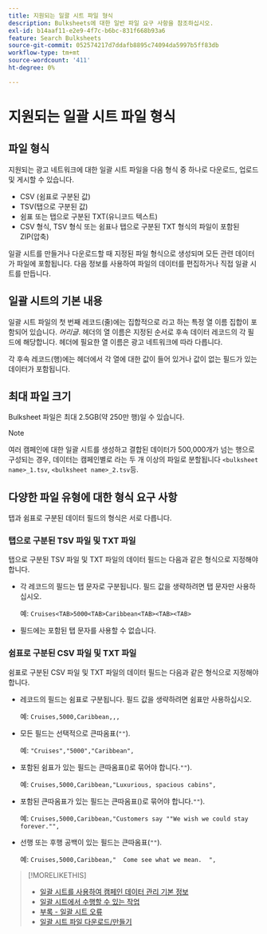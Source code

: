 ```yaml
---
title: 지원되는 일괄 시트 파일 형식
description: Bulksheets에 대한 일반 파일 요구 사항을 참조하십시오.
exl-id: b14aaf11-e2e9-4f7c-b6bc-831f668b93a6
feature: Search Bulksheets
source-git-commit: 052574217d7ddafb8895c74094da5997b5ff83db
workflow-type: tm+mt
source-wordcount: '411'
ht-degree: 0%

---
```


# 지원되는 일괄 시트 파일 형식

## 파일 형식

지원되는 광고 네트워크에 대한 일괄 시트 파일을 다음 형식 중 하나로 다운로드, 업로드 및 게시할 수 있습니다.

* CSV (쉼표로 구분된 값)
* TSV(탭으로 구분된 값)
* 쉼표 또는 탭으로 구분된 TXT(유니코드 텍스트)
* CSV 형식, TSV 형식 또는 쉼표나 탭으로 구분된 TXT 형식의 파일이 포함된 ZIP(압축)

일괄 시트를 만들거나 다운로드할 때 지정된 파일 형식으로 생성되며 모든 관련 데이터가 파일에 포함됩니다. 다음 정보를 사용하여 파일의 데이터를 편집하거나 직접 일괄 시트를 만듭니다.

## 일괄 시트의 기본 내용

일괄 시트 파일의 첫 번째 레코드(줄)에는 집합적으로 라고 하는 특정 열 이름 집합이 포함되어 있습니다. <i>머리글</i>. 헤더의 열 이름은 지정된 순서로 후속 데이터 레코드의 각 필드에 해당합니다. 헤더에 필요한 열 이름은 광고 네트워크에 따라 다릅니다.

각 후속 레코드(행)에는 헤더에서 각 열에 대한 값이 들어 있거나 값이 없는 필드가 있는 데이터가 포함됩니다.

## 최대 파일 크기

Bulksheet 파일은 최대 2.5GB(약 250만 행)일 수 있습니다.

>[!NOTE]
>
>여러 캠페인에 대한 일괄 시트를 생성하고 결합된 데이터가 500,000개가 넘는 행으로 구성되는 경우, 데이터는 캠페인별로 라는 두 개 이상의 파일로 분할됩니다 `<bulksheet name>_1.tsv`, `<bulksheet name>_2.tsv`등.

## 다양한 파일 유형에 대한 형식 요구 사항

탭과 쉼표로 구분된 데이터 필드의 형식은 서로 다릅니다.

### 탭으로 구분된 TSV 파일 및 TXT 파일

탭으로 구분된 TSV 파일 및 TXT 파일의 데이터 필드는 다음과 같은 형식으로 지정해야 합니다.

* 각 레코드의 필드는 탭 문자로 구분됩니다. 필드 값을 생략하려면 탭 문자만 사용하십시오.

  예: `Cruises<TAB>5000<TAB>Caribbean<TAB><TAB><TAB>`

* 필드에는 포함된 탭 문자를 사용할 수 없습니다.

### 쉼표로 구분된 CSV 파일 및 TXT 파일

쉼표로 구분된 CSV 파일 및 TXT 파일의 데이터 필드는 다음과 같은 형식으로 지정해야 합니다.

* 레코드의 필드는 쉼표로 구분됩니다. 필드 값을 생략하려면 쉼표만 사용하십시오.

  예: `Cruises,5000,Caribbean,,,`

* 모든 필드는 선택적으로 큰따옴표(`""`).

  예:  `"Cruises","5000","Caribbean",`

* 포함된 쉼표가 있는 필드는 큰따옴표()로 묶어야 합니다.`""`).

  예: `Cruises,5000,Caribbean,"Luxurious, spacious cabins",`

* 포함된 큰따옴표가 있는 필드는 큰따옴표()로 묶어야 합니다.`""`).

  예: `Cruises,5000,Caribbean,"Customers say ""We wish we could stay forever."",`

* 선행 또는 후행 공백이 있는 필드는 큰따옴표(`""`).

  예: `Cruises,5000,Caribbean,"  Come see what we mean.  ",`

>[!MORELIKETHIS]
>
>* [일괄 시트를 사용하여 캠페인 데이터 관리 기본 정보](../bulksheet-about.md)
>* [일괄 시트에서 수행할 수 있는 작업](bulksheet-operations.md)
>* [부록 - 일괄 시트 오류](../bulksheet-errors.md)
>* [일괄 시트 파일 다운로드/만들기](../bulksheet-download.md)
